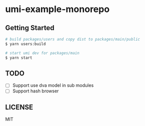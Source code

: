 # umi-example-monorepo

## Getting Started

```bash
# build packages/users and copy dist to packages/main/public
$ yarn users:build

# start umi dev for packages/main
$ yarn start
```

## TODO

* [ ] Support use dva model in sub modules
* [ ] Support hash browser

## LICENSE

MIT
